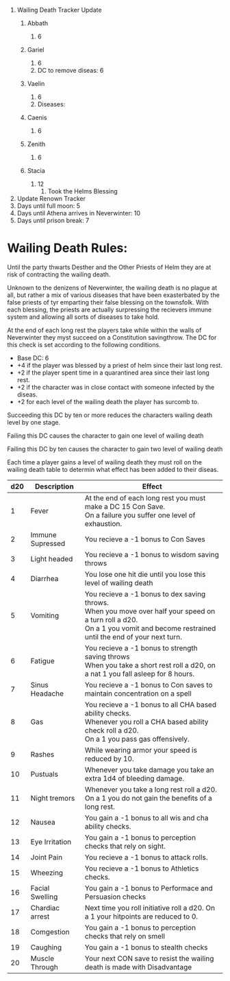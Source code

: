 1. Wailing Death Tracker Update
   1. Abbath

      1. 6
   2. Gariel

      1. 6
      2. DC to remove diseas: 6
   3. Vaelin

      1. 6
      2. Diseases:
   4. Caenis

      1. 6
   5. Zenith

      1. 6
   6. Stacia

      1. 12
         1. Took the Helms Blessing
2. Update Renown Tracker
3. Days until full moon: 5
4. Days until Athena arrives in Neverwinter: 10
5. Days until prison break: 7

# Wailing Death Rules:

Until the party thwarts Desther and the Other Priests of Helm they are at risk of contracting the wailing death.

Unknown to the denizens of Neverwinter, the wailing death is no plague at all, but rather a mix of various diseases that have been exasterbated by the false priests of tyr emparting their false blessing on the townsfolk. With each blessing, the priests are actually surpressing the recievers immune system and allowing all sorts of diseases to take hold.

At the end of each long rest the players take while within the walls of Neverwinter they myst succeed on a Constitution savingthrow. The DC for this check is set according to the following conditions.

- Base DC: 6
- +4 if the player was blessed by a priest of helm since their last long rest.
- +2 if the player spent time in a quarantined area since their last long rest.
- +2 if the character was in close contact with someone infected by the diseas.
- +2 for each level of the wailing death the player has surcomb to.

Succeeding this DC by ten or more reduces the characters wailing death level by one stage.

Failing this DC causes the character to gain one level of wailing death

Failing this DC by ten causes the character to gain two level of wailing death

Each time a player gains a level of wailing death they must roll on the wailing death table to determin what effect has been added to their diseas.

| d20 | Description      | Effect                                                                                                                                                                                     |
| --- | ---------------- | ------------------------------------------------------------------------------------------------------------------------------------------------------------------------------------------ |
| 1   | Fever            | At the end of each long rest you must make a DC 15 Con Save.<br />On a failure you suffer one level of exhaustion.                                                                         |
| 2   | Immune Supressed | You recieve a -1 bonus to Con Saves                                                                                                                                                        |
| 3   | Light headed     | You recieve a -1 bonus to wisdom saving throws                                                                                                                                             |
| 4   | Diarrhea         | You lose one hit die until you lose this level of wailing death                                                                                                                            |
| 5   | Vomiting         | You recieve a -1 bonus to dex saving throws.<br />When you move over half your speed on a turn roll a d20. <br />On a 1 you vomit and become restrained until the end of your next turn. |
| 6   | Fatigue          | You recieve a -1 bonus to strength saving throws<br />When you take a short rest roll a d20, on a nat 1 you fall asleep for 8 hours.                                                      |
| 7   | Sinus Headache   | You recieve a -1 bonus to Con saves to maintain concentration on a spell                                                                                                                   |
| 8   | Gas              | You recieve a -1 bonus to all CHA based ability checks.<br />Whenever you roll a CHA based ability check roll a d20.<br />On a 1 you pass gas offensively.                                |
| 9   | Rashes           | While wearing armor your speed is reduced by 10.                                                                                                                                           |
| 10  | Pustuals         | Whenever you take damage you take an extra 1d4 of bleeding damage.                                                                                                                         |
| 11  | Night tremors    | Whenever you take a long rest roll a d20. On a 1 you do not gain the benefits of a long rest.                                                                                              |
| 12  | Nausea           | You gain a -1 bonus to all wis and cha ability checks.                                                                                                                                     |
| 13  | Eye Irritation   | You gain a -1 bonus to perception checks that rely on sight.                                                                                                                               |
| 14  | Joint Pain       | You recieve a -1 bonus to attack rolls.                                                                                                                                                    |
| 15  | Wheezing         | You recieve a -1 bonus to Athletics checks.                                                                                                                                                |
| 16  | Facial Swelling  | You gain a -1 bonus to Performace and Persuasion checks                                                                                                                                    |
| 17  | Chardiac arrest  | Next time you roll initiative roll a d20. On a 1 your hitpoints are reduced to 0.                                                                                                          |
| 18  | Comgestion       | You gain a -1 bonus to perception checks that rely on smell                                                                                                                                |
| 19  | Caughing         | You gain a -1 bonus to stealth checks                                                                                                                                                      |
| 20  | Muscle Through   | Your next CON save to resist the wailing death is made with Disadvantage                                                                                                                   |
